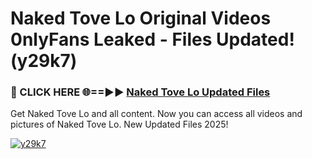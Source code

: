 # Naked Tove Lo Original Videos 0nlyFans Leaked - Files Updated! (y29k7)

<h3>🔴 CLICK HERE 🌐==►► <a href="https://tinyurl.com/up5wt9bj" rel="nofollow">Naked Tove Lo Updated Files</a></h3>

Get Naked Tove Lo and all content. Now you can access all videos and pictures of Naked Tove Lo. New Updated Files 2025!

[![y29k7](https://i.imgur.com/ABiUzMV.gif)](https://tinyurl.com/up5wt9bj)
